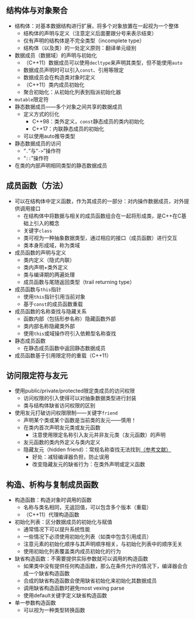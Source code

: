 ## 结构体与对象聚合

- 结构体：对基本数据结构进行扩展，将多个对象放置在一起视为一个整体
  - 结构体的声明与定义（注意定义后面要跟分号来表示结束）
  - 仅有声明的结构体是不完全类型（incomplete type）
  - 结构体（以及类）的一处定义原则：翻译单元级别
- 数据成员（数据域）的声明与初始化
  - （C++11）数据成员可以使用`decltype`来声明其类型，但不能使用`auto`
  - 数据成员声明时可以引入`const`、引用等限定
  - 数据成员会在构造类对象时定义
  - （C++11）类内成员初始化
  - 聚合初始化：从初始化列表到指派初始化器
- `mutable`限定符
- 静态数据成员——多个对象之间共享的数据成员
  - 定义方式的衍化
    - C++98：类外定义，`const`静态成员的类内初始化
    - C++17：内联静态成员的初始化
  - 可以使用auto推导类型
- 静态数据成员的访问
  - “`.`”与“`->`”操作符
  - “`::`”操作符
- 在类的内部声明相同类型的静态数据成员

## 成员函数（方法）

- 可以在结构体中定义函数，作为其成员的一部分：对内操作数据成员，对外提供调用接口
  - 在结构体中将数据与相关的成员函数组合在一起将形成类，是C++在C基础上引入的概念
  - 关键字`class`
  - 类可视为一种抽象数据类型，通过相应的接口（成员函数）进行交互
  - 类本身形成域，称为类域
- 成员函数的声明与定义
  - 类内定义（隐式内联）
  - 类内声明+类外定义
  - 类与编译期的两遍处理
  - 成员函数与尾随返回类型（trail returning type）
- 成员函数与`this`指针
  - 使用`this`指针引用当前对象
  - 基于`const`的成员函数重载
- 成员函数的名称查找与隐藏关系
  - 函数内部（包括形参名称）隐藏函数外部
  - 类内部名称隐藏类外部
  - 使用`this`或域操作符引入依赖型名称查找
- 静态成员函数
  - 在静态成员函数中返回静态数据成员
- 成员函数基于引用限定符的重载（C++11）

## 访问限定符与友元

- 使用public/private/protected限定类成员的访问权限
  - 访问权限的引入使得可以对抽象数据类型进行封装
  - 类与结构体缺省访问权限的区别
- 使用友元打破访问权限限制——关键字`friend`
  - 声明某个类或某个函数是当前类的友元——慎用！
  - 在类内首次声明友元类或友元函数
    - 注意使用限定名称引入友元并非友元类（友元函数）的声明
  - 友元函数的类内外定义与类内定义
  - 隐藏友元（hidden friend）：常规名称查找无法找到[（参考文献）](https://www.justsoftwaresolutions.co.uk/cplusplus/hidden-friends.html)
    - 好处：减轻编译器负担，防止误用
    - 改变隐藏友元的缺省行为：在类外声明或定义函数

## 构造、析构与复制成员函数

- 构造函数：构造对象时调用的函数
  - 名称与类名相同，无返回值，可以包含多个版本（重载）
  - （C++11）代理构造函数
- 初始化列表：区分数据成员的初始化与赋值
  - 通常情况下可以提升系统性能
  - 一些情况下必须使用初始化列表（如类中包含引用成员）
  - 注意元素的初始化顺序与其声明顺序相关，与初始化列表中的顺序无关
  - 使用初始化列表覆盖类内成员初始化的行为
- 缺省构造函数：不需要提供实际参数就可以调用的构造函数
  - 如果类中没有提供任何构造函数，那么在条件允许的情况下，编译器会合成一个缺省构造函数
  - 合成的缺省构造函数会使用缺省初始化来初始化其数据成员
  - 调用缺省构造函数时避免most vexing parse
  - 使用default关键字定义缺省构造函数
- 单一参数构造函数
  - 可以视为一种类型转换函数